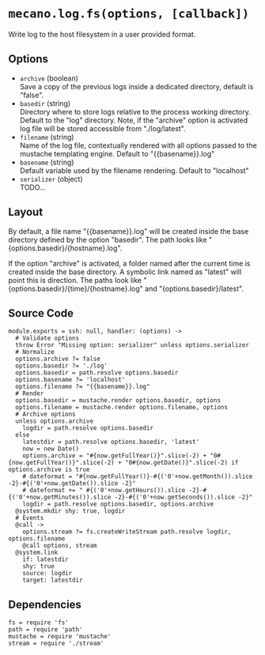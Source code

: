 
# `mecano.log.fs(options, [callback])`

Write log to the host filesystem in a user provided format.

## Options

*   `archive` (boolean)   
    Save a copy of the previous logs inside a dedicated directory, default is
    "false".   
*   `basedir` (string)    
    Directory where to store logs relative to the process working directory.
    Default to the "log" directory. Note, if the "archive" option is activated
    log file will be stored accessible from "./log/latest".   
*   `filename` (string)   
    Name of the log file, contextually rendered with all options passed to
    the mustache templating engine. Default to "{{basename}}.log"   
*   `basename` (string)   
    Default variable used by the filename rendering. Default to "localhost"   
*   `serializer` (object)   
    TODO...

## Layout

By default, a file name "{{basename}}.log" will be created inside the base
directory defined by the option "basedir". 
The path looks like "{options.basedir}/{hostname}.log".

If the option "archive" is activated, a folder named after the current time is
created inside the base directory. A symbolic link named as "latest" will point
this is direction. The paths look like "{options.basedir}/{time}/{hostname}.log"
and "{options.basedir}/latest".

## Source Code

    module.exports = ssh: null, handler: (options) ->
      # Validate options
      throw Error "Missing option: serializer" unless options.serializer
      # Normalize
      options.archive ?= false
      options.basedir ?= './log'
      options.basedir = path.resolve options.basedir
      options.basename ?= 'localhost'
      options.filename ?= "{{basename}}.log"
      # Render
      options.basedir = mustache.render options.basedir, options
      options.filename = mustache.render options.filename, options
      # Archive options
      unless options.archive
        logdir = path.resolve options.basedir
      else
        latestdir = path.resolve options.basedir, 'latest'
        now = new Date()
        options.archive = "#{now.getFullYear()}".slice(-2) + "0#{now.getFullYear()}".slice(-2) + "0#{now.getDate()}".slice(-2) if options.archive is true
        # dateformat = "#{now.getFullYear()}-#{('0'+now.getMonth()).slice -2}-#{('0'+now.getDate()).slice -2}"
        # dateformat += " #{('0'+now.getHours()).slice -2}-#{('0'+now.getMinutes()).slice -2}-#{('0'+now.getSeconds()).slice -2}"
        logdir = path.resolve options.basedir, options.archive      
      @system.mkdir shy: true, logdir
      # Events
      @call ->
        options.stream ?= fs.createWriteStream path.resolve logdir, options.filename
        @call options, stream
      @system.link
        if: latestdir
        shy: true
        source: logdir
        target: latestdir

## Dependencies

    fs = require 'fs'
    path = require 'path'
    mustache = require 'mustache'
    stream = require './stream'
